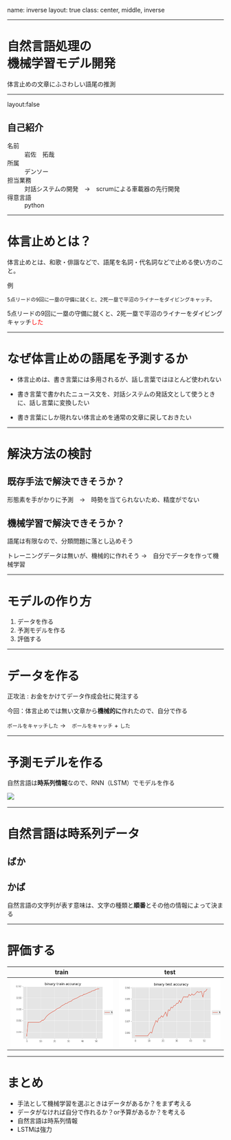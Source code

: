 name: inverse
layout: true
class: center, middle, inverse

---

# 自然言語処理の<br>機械学習モデル開発
体言止めの文章にふさわしい語尾の推測

---
layout:false
## 自己紹介

<dl>
  <dt>名前</dt>
  <dd>岩佐　拓哉</dd>
  <dt>所属</dt>
  <dd>デンソー</dd>
  <dt>担当業務</dt>
  <dd>対話システムの開発　→　scrumによる車載器の先行開発</dd>
  <dt>得意言語</dt>
  <dd>python</dd>
<dl>

---

# 体言止めとは？

体言止めとは、和歌・俳諧などで、語尾を名詞・代名詞などで止める使い方のこと。

例

`
5点リードの9回に一塁の守備に就くと、2死一塁で平沼のライナーをダイビングキャッチ。
`

5点リードの9回に一塁の守備に就くと、2死一塁で平沼のライナーをダイビングキャッチ<font color='red'>した</font>

---

# なぜ体言止めの語尾を予測するか

- 体言止めは、書き言葉には多用されるが、話し言葉ではほとんど使われない

- 書き言葉で書かれたニュース文を、対話システムの発話文として使うときに、話し言葉に変換したい

- 書き言葉にしか現れない体言止めを通常の文章に戻しておきたい


---

# 解決方法の検討

## 既存手法で解決できそうか？
形態素を手がかりに予測　→　時勢を当てられないため、精度がでない

## 機械学習で解決できそうか？

語尾は有限なので、分類問題に落とし込めそう

トレーニングデータは無いが、機械的に作れそう
→　自分でデータを作って機械学習

---

# モデルの作り方

1. データを作る
2. 予測モデルを作る
3. 評価する

---

# データを作る

正攻法 : お金をかけてデータ作成会社に発注する

今回：体言止めでは無い文章から**機械的に**作れたので、自分で作る

`ボールをキャッチした` →　`ボールをキャッチ` + `した`

---

# 予測モデルを作る

自然言語は**時系列情報**なので、RNN（LSTM）でモデルを作る

![](https://image.slidesharecdn.com/20150831jcsssummer-150901075627-lva1-app6892/95/-44-638.jpg?cb=1441094377)

---

# 自然言語は時系列データ

## ばか

## かば

自然言語の文字列が表す意味は、文字の種類と**順番**とその他の情報によって決まる

---

# 評価する
|train|test|
|:--:|:--:|
|![train](images/binary_train_accuracy.png)|![test](images/binary_test_accuracy.png)|

<!-- <img src="images/binary_train_accuracy.png"><img src="images/binary_test_accuracy.png"> -->

---

# まとめ

- 手法として機械学習を選ぶときはデータがあるか？をまず考える
- データがなければ自分で作れるか？or予算があるか？を考える
- 自然言語は時系列情報
- LSTMは強力
